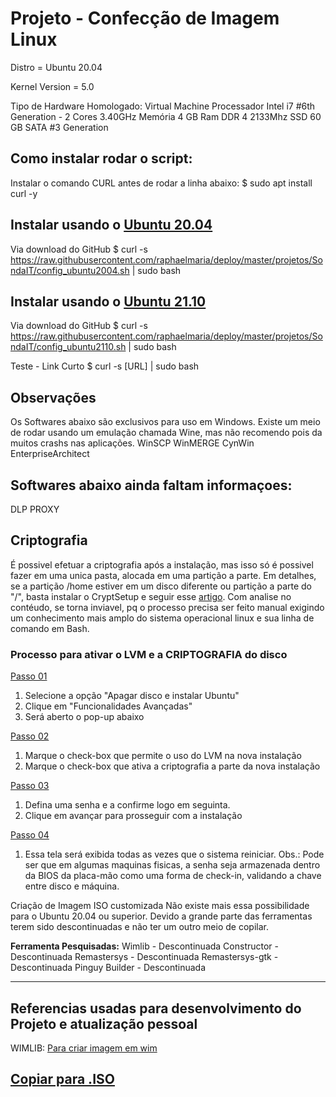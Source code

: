 # Projeto - Confecção de Imagem Linux

Distro = Ubuntu 20.04

Kernel Version = 5.0

Tipo de Hardware Homologado: Virtual Machine
Processador Intel i7 #6th Generation - 2 Cores 3.40GHz
Memória 4 GB Ram DDR 4 2133Mhz
SSD 60 GB SATA #3 Generation


## Como instalar rodar o script:

Instalar o comando CURL antes de rodar a linha abaixo:
$ sudo apt install curl -y


## Instalar usando o [Ubuntu 20.04](https://ubuntu.com/download/desktop/thank-you?version=20.04.3&architecture=amd64)

Via download do GitHub
$ curl -s https://raw.githubusercontent.com/raphaelmaria/deploy/master/projetos/SondaIT/config_ubuntu2004.sh | sudo bash

## Instalar usando o [Ubuntu 21.10](https://ubuntu.com/download/desktop/thank-you/?version=21.10&architecture=amd64)
Via download do GitHub
$ curl -s https://raw.githubusercontent.com/raphaelmaria/deploy/master/projetos/SondaIT/config_ubuntu2110.sh | sudo bash

Teste - Link Curto
$ curl -s [URL] | sudo bash

## Observações
Os Softwares abaixo são exclusivos para uso em Windows.
Existe um meio de rodar usando um emulação chamada Wine, mas não recomendo pois da muitos crashs nas aplicações.
WinSCP
WinMERGE
CynWin
EnterpriseArchitect

## Softwares abaixo ainda faltam informaçoes:
DLP
PROXY


## Criptografia

É possivel efetuar a criptografia após a instalação, mas isso só é possivel fazer em uma unica pasta, alocada em uma partição a parte.
Em detalhes, se a partição /home estiver em um disco diferente ou partição a parte do "/", basta instalar o CryptSetup e seguir esse [artigo](https://linuxdicasesuporte.blogspot.com/2019/11/criptografar-sua-particao-home-no.html).
Com analise no contéudo, se torna inviavel, pq o processo precisa ser feito manual exigindo um conhecimento mais amplo do sistema operacional linux e sua linha de comando em Bash.

### Processo para ativar o LVM e a CRIPTOGRAFIA do disco

[Passo 01](https://imgur.com/DJRI8hC)
1. Selecione a opção "Apagar disco e instalar Ubuntu"
2. Clique em "Funcionalidades Avançadas"
3. Será aberto o pop-up abaixo

[Passo 02](https://imgur.com/6jCJBTY)
1. Marque o check-box que permite o uso do LVM na nova instalação
2. Marque o check-box que ativa a criptografia a parte da nova instalação

[Passo 03](https://imgur.com/0HTsf8v)
1. Defina uma senha e a confirme logo em seguinta.
2. Clique em avançar para prosseguir com a instalação

[Passo 04](https://imgur.com/0HTsf8v)
1. Essa tela será exibida todas as vezes que o sistema reiniciar.
Obs.: Pode ser que em algumas maquinas fisicas, a senha seja armazenada dentro da BIOS da placa-mão como uma forma de check-in, validando a chave entre disco e máquina.

Criação de Imagem ISO customizada
Não existe mais essa possibilidade para o Ubuntu 20.04 ou superior.
Devido a grande parte das ferramentas terem sido descontinuadas e não ter um outro meio de copilar.

**Ferramenta Pesquisadas:**
Wimlib - Descontinuada
Constructor - Descontinuada
Remastersys - Descontinuada
Remastersys-gtk - Descontinuada
Pinguy Builder - Descontinuada

------------------------------------------------------
## Referencias usadas para desenvolvimento do Projeto e atualização pessoal
WIMLIB: [Para criar imagem em wim](https://wimlib.net/)

[Copiar para .ISO](https://docs.google.com/document/d/1d33KWBf2NsFJdFqPR3-h6HuL9dqY4s5ZNlRyfes9p8g/edit?usp=sharing)
-------------------------------------------------------


